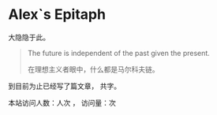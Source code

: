# Alex\`s Epitaph
大隐隐于此。
  
  
  
  
  
  
  
  
> The future is independent of the past given the present. 
>
> 在理想主义者眼中，什么都是马尔科夫链。
  
  
  
  
  
  
  
到目前为止已经写了<code class="article_number"></code>篇文章， 共<code class="site_word_count"></code>字。

本站访问人数：<code class="site_uv"></code>人次 ， 访问量：<code class="site_pv"></code>次
  
  